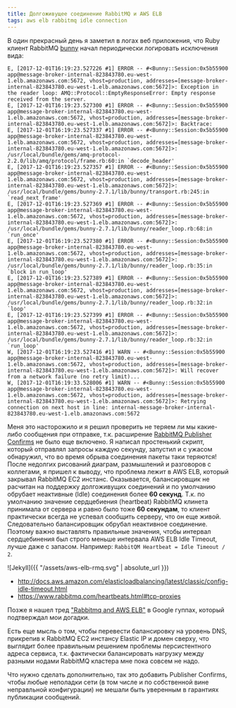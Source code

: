 ```yaml
---
title: Долгоживущее соединение RabbitMQ и AWS ELB 
tags: aws elb rabbitmq idle connection
---
```


В один прекрасный день я заметил в логах веб приложения, что Ruby клиент RabbitMQ [bunny](http://rubybunny.info) начал периодически логировать исключения вида:

```
E, [2017-12-01T16:19:23.527226 #1] ERROR -- #<Bunny::Session:0x5b55900 app@message-broker-internal-823843780.eu-west-1.elb.amazonaws.com:5672, vhost=production, addresses=[message-broker-internal-823843780.eu-west-1.elb.amazonaws.com:5672]>: Exception in the reader loop: AMQ::Protocol::EmptyResponseError: Empty response received from the server.
E, [2017-12-01T16:19:23.527300 #1] ERROR -- #<Bunny::Session:0x5b55900 app@message-broker-internal-823843780.eu-west-1.elb.amazonaws.com:5672, vhost=production, addresses=[message-broker-internal-823843780.eu-west-1.elb.amazonaws.com:5672]>: Backtrace:
E, [2017-12-01T16:19:23.527337 #1] ERROR -- #<Bunny::Session:0x5b55900 app@message-broker-internal-823843780.eu-west-1.elb.amazonaws.com:5672, vhost=production, addresses=[message-broker-internal-823843780.eu-west-1.elb.amazonaws.com:5672]>: /usr/local/bundle/gems/amq-protocol-2.2.0/lib/amq/protocol/frame.rb:60:in `decode_header'
E, [2017-12-01T16:19:23.527357 #1] ERROR -- #<Bunny::Session:0x5b55900 app@message-broker-internal-823843780.eu-west-1.elb.amazonaws.com:5672, vhost=production, addresses=[message-broker-internal-823843780.eu-west-1.elb.amazonaws.com:5672]>: /usr/local/bundle/gems/bunny-2.7.1/lib/bunny/transport.rb:245:in `read_next_frame'
E, [2017-12-01T16:19:23.527369 #1] ERROR -- #<Bunny::Session:0x5b55900 app@message-broker-internal-823843780.eu-west-1.elb.amazonaws.com:5672, vhost=production, addresses=[message-broker-internal-823843780.eu-west-1.elb.amazonaws.com:5672]>: /usr/local/bundle/gems/bunny-2.7.1/lib/bunny/reader_loop.rb:68:in `run_once'
E, [2017-12-01T16:19:23.527380 #1] ERROR -- #<Bunny::Session:0x5b55900 app@message-broker-internal-823843780.eu-west-1.elb.amazonaws.com:5672, vhost=production, addresses=[message-broker-internal-823843780.eu-west-1.elb.amazonaws.com:5672]>: /usr/local/bundle/gems/bunny-2.7.1/lib/bunny/reader_loop.rb:35:in `block in run_loop'
E, [2017-12-01T16:19:23.527389 #1] ERROR -- #<Bunny::Session:0x5b55900 app@message-broker-internal-823843780.eu-west-1.elb.amazonaws.com:5672, vhost=production, addresses=[message-broker-internal-823843780.eu-west-1.elb.amazonaws.com:5672]>: /usr/local/bundle/gems/bunny-2.7.1/lib/bunny/reader_loop.rb:32:in `loop'
E, [2017-12-01T16:19:23.527399 #1] ERROR -- #<Bunny::Session:0x5b55900 app@message-broker-internal-823843780.eu-west-1.elb.amazonaws.com:5672, vhost=production, addresses=[message-broker-internal-823843780.eu-west-1.elb.amazonaws.com:5672]>: /usr/local/bundle/gems/bunny-2.7.1/lib/bunny/reader_loop.rb:32:in `run_loop'
W, [2017-12-01T16:19:23.527416 #1] WARN -- #<Bunny::Session:0x5b55900 app@message-broker-internal-823843780.eu-west-1.elb.amazonaws.com:5672, vhost=production, addresses=[message-broker-internal-823843780.eu-west-1.elb.amazonaws.com:5672]>: Will recover from a network failure (no retry limit)...
W, [2017-12-01T16:19:33.528006 #1] WARN -- #<Bunny::Session:0x5b55900 app@message-broker-internal-823843780.eu-west-1.elb.amazonaws.com:5672, vhost=production, addresses=[message-broker-internal-823843780.eu-west-1.elb.amazonaws.com:5672]>: Retrying connection on next host in line: internal-message-broker-internal-823843780.eu-west-1.elb.amazonaws.com:5672
```

Меня это насторожило и я решил проверить не теряем ли мы какие-либо сообщения при отправке, т.к. расширение [RabbitMQ Publisher Confirms](https://www.rabbitmq.com/confirms.html#publisher-confirms) не было еще включено. Я написал простенький скрипт, который отправлял запросы каждую секунду, запустил и с ужасом обнаружил, что во время обрыва соединения пакеты таки теряются! После недолгих рисований диаграм, размышлений и разговоров с коллегами, я пришел к выводу, что проблема лежит в AWS ELB, который закрывал RabbitMQ EC2 инстанс. Оказывается, балансировщик не расчитан на поддержку долгоживущих соединений и по умолчанию обрубает неактивные (Idle) соединения более **60 секунд**. Т.к. по умолчанию значение сердцебиения (heartbeat) RabbitMQ клинета принимала от сервера и равно было тоже **60 секундам**, то клиент практически всегда не успевал сообщить серверу, что он еще живой. Следовательно балансировщик обрубал неактивное соединение. Поэтому важно выставлять правильные значения, чтобы интервал сердцебинения был строго меньше интервала AWS ELB Idle Timeout, лучше даже с запасом. Например: `RabbitQM Heartbeat = Idle Timeout / 2`.

![Jekyll]({{ "/assets/aws-elb-rmq.svg" | absolute_url }})

- http://docs.aws.amazon.com/elasticloadbalancing/latest/classic/config-idle-timeout.html
- https://www.rabbitmq.com/heartbeats.html#tcp-proxies

Позже я нашел тред ["Rabbitmq and AWS ELB"](https://groups.google.com/forum/#!topic/rabbitmq-users/lzRnjNyNppk) в Google гуппах, который подтверждал мои догадки.

Есть еще мысль о том, чтобы перевести балансировку на уровень DNS, прикрепив к RabbitMQ EC2 инстансу Elastic IP и домен сверху, что выглядит более правильным решением проблемы персистентного адреса сервиса, т.к. фактически балансировать нагрузку между разными нодами RabbitMQ кластера мне пока совсем не надо.

Что нужно сделать дополнительно, так это добавить Publisher Confirms, чтобы любые неполадки сети (в том числе и по собственной вине неправльной конфигурации) не мешали быть уверенным в гарантиях публикации сообщений. 
